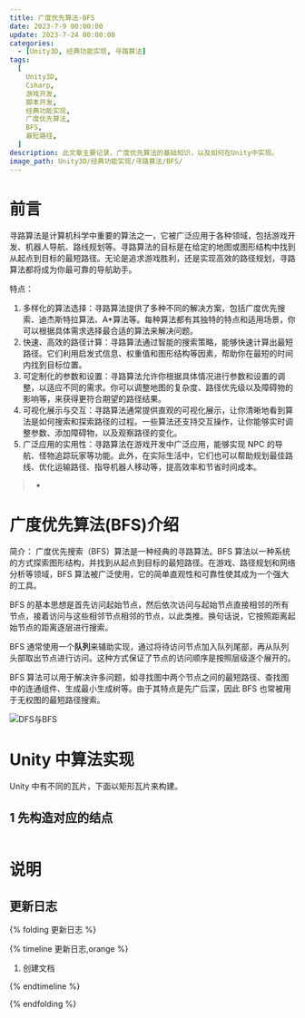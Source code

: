 ```yaml
---
title: 广度优先算法-BFS
date: 2023-7-9 00:00:00
update: 2023-7-24 00:00:00
categories:
  - [Unity3D, 经典功能实现, 寻路算法]
tags:
  [
    Unity3D,
    Csharp,
    游戏开发,
    脚本开发,
    经典功能实现,
    广度优先算法,
    BFS,
    最短路径,
  ]
description: 此文章主要记录，广度优先算法的基础知识，以及如何在Unity中实现。
image_path: Unity3D/经典功能实现/寻路算法/BFS/
---
```


# 前言

寻路算法是计算机科学中重要的算法之一，它被广泛应用于各种领域，包括游戏开发、机器人导航、路线规划等。寻路算法的目标是在给定的地图或图形结构中找到从起点到目标的最短路径。无论是追求游戏胜利，还是实现高效的路径规划，寻路算法都将成为你最可靠的导航助手。

特点：

1. 多样化的算法选择：寻路算法提供了多种不同的解决方案，包括广度优先搜索、迪杰斯特拉算法、A\*算法等。每种算法都有其独特的特点和适用场景，你可以根据具体需求选择最合适的算法来解决问题。
2. 快速、高效的路径计算：寻路算法通过智能的搜索策略，能够快速计算出最短路径。它们利用启发式信息、权重值和图形结构等因素，帮助你在最短的时间内找到目标位置。
3. 可定制化的参数和设置：寻路算法允许你根据具体情况进行参数和设置的调整，以适应不同的需求。你可以调整地图的复杂度、路径优先级以及障碍物的影响等，来获得更符合期望的路径结果。
4. 可视化展示与交互：寻路算法通常提供直观的可视化展示，让你清晰地看到算法是如何搜索和探索路径的过程。一些算法还支持交互操作，让你能够实时调整参数、添加障碍物，以及观察路径的变化。
5. 广泛应用的实用性：寻路算法在游戏开发中广泛应用，能够实现 NPC 的导航、怪物追踪玩家等功能。此外，在实际生活中，它们也可以帮助规划最佳路线、优化运输路径、指导机器人移动等，提高效率和节省时间成本。

> -

# 广度优先算法(BFS)介绍

简介： 广度优先搜索（BFS）算法是一种经典的寻路算法。BFS 算法以一种系统的方式探索图形结构，并找到从起点到目标的最短路径。在游戏、路径规划和网络分析等领域，BFS 算法被广泛使用，它的简单直观性和可靠性使其成为一个强大的工具。

BFS 的基本思想是首先访问起始节点，然后依次访问与起始节点直接相邻的所有节点，接着访问与这些相邻节点相邻的节点，以此类推。换句话说，它按照距离起始节点的距离逐层进行搜索。

BFS 通常使用一个**队列**来辅助实现，通过将待访问节点加入队列尾部，再从队列头部取出节点进行访问。这种方式保证了节点的访问顺序是按照层级逐个展开的。

BFS 算法可以用于解决许多问题，如寻找图中两个节点之间的最短路径、查找图中的连通组件、生成最小生成树等。由于其特点是先广后深，因此 BFS 也常被用于无权图的最短路径搜索。

![DFS与BFS](https://imageshack.yuilexi.cn/Unity3D/%E7%BB%8F%E5%85%B8%E5%8A%9F%E8%83%BD%E5%AE%9E%E7%8E%B0/%E5%AF%BB%E8%B7%AF%E7%AE%97%E6%B3%95/BFS/DFS%E4%B8%8EBFS.gif)

# Unity 中算法实现

Unity 中有不同的瓦片，下面以矩形瓦片来构建。

## 1 先构造对应的结点

```c#

```

# 说明

## 更新日志

{% folding 更新日志 %}

{% timeline 更新日志,orange %}

<!-- timeline 2023-7-9
 -->

1. 创建文档

<!-- endtimeline -->

{% endtimeline %}

{% endfolding %}
